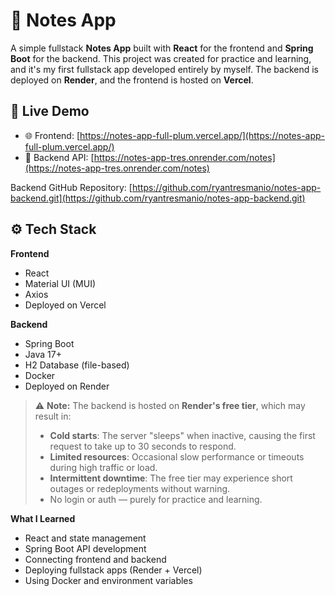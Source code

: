 # 📝 Notes App

A simple fullstack **Notes App** built with **React** for the frontend and **Spring Boot** for the backend. This project was created for practice and learning, and it's my first fullstack app developed entirely by myself. The backend is deployed on **Render**, and the frontend is hosted on **Vercel**.


## 🚀 Live Demo

- 🌐 Frontend: [https://notes-app-full-plum.vercel.app/](https://notes-app-full-plum.vercel.app/)
- 🔗 Backend API: [https://notes-app-tres.onrender.com/notes](https://notes-app-tres.onrender.com/notes)

Backend GitHub Repository: [https://github.com/ryantresmanio/notes-app-backend.git](https://github.com/ryantresmanio/notes-app-backend.git)

## ⚙️ Tech Stack

**Frontend**
- React
- Material UI (MUI)
- Axios
- Deployed on Vercel

**Backend**
- Spring Boot
- Java 17+
- H2 Database (file-based)
- Docker
- Deployed on Render


> ⚠️ **Note:** The backend is hosted on **Render's free tier**, which may result in:
> - **Cold starts**: The server "sleeps" when inactive, causing the first request to take up to 30 seconds to respond.
> - **Limited resources**: Occasional slow performance or timeouts during high traffic or load.
> - **Intermittent downtime**: The free tier may experience short outages or redeployments without warning.
> -  No login or auth — purely for practice and learning.


**What I Learned**
- React and state management
- Spring Boot API development
- Connecting frontend and backend
- Deploying fullstack apps (Render + Vercel)
- Using Docker and environment variables
